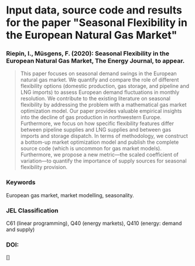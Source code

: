 # Input data, source code and results for the paper "Seasonal Flexibility in the European Natural Gas Market"

### Riepin, I., Müsgens, F. (2020): Seasonal Flexibility in the European Natural Gas Market, The Energy Journal, to appear.

> This paper focuses on seasonal demand swings in the European natural gas market. We quantify and compare the role of different flexibility options (domestic production, gas storage, and pipeline and LNG imports) to assess European demand fluctuations in monthly resolution. We contribute to the existing literature on seasonal flexibility by addressing the problem with a mathematical gas market optimization model. Our paper provides valuable empirical insights into the decline of gas production in northwestern Europe. Furthermore, we focus on how specific flexibility features differ between pipeline supplies and LNG supplies and between gas imports and storage dispatch. In terms of methodology, we construct a bottom-up market optimization model and publish the complete source code (which is uncommon for gas market models). Furthermore, we propose a new metric—the scaled coefficient of variation—to quantify the importance of supply sources for seasonal flexibility provision.

### Keywords
European gas market, market modelling, seasonality.
### JEL Classification
C61 (linear programming), Q40 (energy markets), Q410 (energy: demand and supply)
### DOI: 
[]

